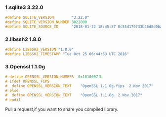 

###  1.sqlite3 3.22.0

```c
#define SQLITE_VERSION        "3.22.0"
#define SQLITE_VERSION_NUMBER 3022000
#define SQLITE_SOURCE_ID      "2018-01-22 18:45:57 0c55d179733b46d8d0ba4d88e01a25e10677046ee3da1d5b1581e86726f2171d"
```
### 2.libssh2 1.8.0


```c
#define LIBSSH2_VERSION "1.8.0"
#define LIBSSH2_TIMESTAMP "Tue Oct 25 06:44:33 UTC 2016"

```


### 3.Openssl 1.1.0g 

```c
# define OPENSSL_VERSION_NUMBER  0x1010007fL
# ifdef OPENSSL_FIPS
#  define OPENSSL_VERSION_TEXT    "OpenSSL 1.1.0g-fips  2 Nov 2017"
# else
#  define OPENSSL_VERSION_TEXT    "OpenSSL 1.1.0g  2 Nov 2017"
# endif
```

Pull a request,if you want to share you compiled  library.










